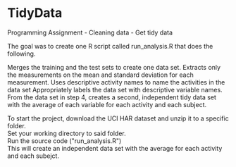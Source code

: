 # TidyData

Programming Assignment - Cleaning data - Get tidy data

The goal was to create one R script called run_analysis.R that does the following.

Merges the training and the test sets to create one data set.
Extracts only the measurements on the mean and standard deviation for each measurement.
Uses descriptive activity names to name the activities in the data set
Appropriately labels the data set with descriptive variable names.
From the data set in step 4, creates a second, independent tidy data set with the average of each variable for each activity and each subject.
<p>
To start the project, download the UCI HAR dataset and unzip it to a specific folder. <br>
Set your working directory to said folder. <br>
Run the source code ("run_analysis.R") <br>
This will create an independent data set with the average for each activity and each subejct. <br>

